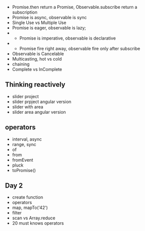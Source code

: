 * Promise.then return a Promise, Observable.subscribe return a subscription
* Promise is async, observable is sync
* Single Use vs Multiple Use
* Promise is eager, observable is lazy;
* * Promise is imperative, observable is declarative
* *  Promise fire right away, observable fire only after subscribe
* Observable is Cancelable
* Multicasting, hot vs cold
* chaining
* Complete vs InComplete
## Thinking reactively
* slider project
* slider prpject angular version
* slider with area
* slider area angular version
## operators
* interval, async
* range, sync
* of
* from 
* fromEvent
* pluck
* toPromise() 
## Day 2
* create function
* operators
* map, mapTo('42')
* filter
* scan vs Array.reduce
* 20 must knows operators